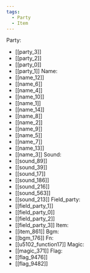 ```yaml
---
tags:
  - Party
  - Item
---
```

Party:
- [[party_3]]
- [[party_2]]
- [[party_0]]
- [[party_1]]
Name:
- [[name_12]]
- [[name_6]]
- [[name_4]]
- [[name_10]]
- [[name_1]]
- [[name_14]]
- [[name_8]]
- [[name_2]]
- [[name_9]]
- [[name_5]]
- [[name_7]]
- [[name_13]]
- [[name_3]]
Sound:
- [[sound_89]]
- [[sound_39]]
- [[sound_17]]
- [[sound_186]]
- [[sound_216]]
- [[sound_563]]
- [[sound_213]]
Field_party:
- [[field_party_1]]
- [[field_party_0]]
- [[field_party_2]]
- [[field_party_3]]
Item:
- [[item_861]]
Bgm:
- [[bgm_176]]
Fn:
- [[u5102_function17]]
Magic:
- [[magic_371]]
Flag:
- [[flag_9476]]
- [[flag_9482]]

